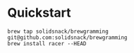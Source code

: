 # Quickstart

```
brew tap solidsnack/brewgramming git@github.com:solidsnack/brewgramming
brew install racer --HEAD
```
